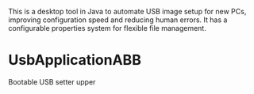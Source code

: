 This is a desktop tool in Java to automate USB image setup for new PCs, improving configuration speed and reducing human errors. It has a configurable properties system for flexible file management.

# UsbApplicationABB
Bootable USB setter upper
